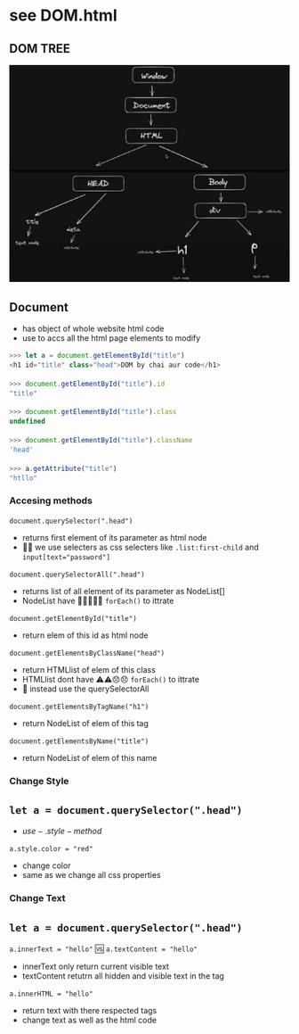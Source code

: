 # see DOM.html


## DOM TREE
![](01_DOM_TREE.png)

## Document
- has object of whole website html code
- use to accs all the html page elements to modify

```js
>>> let a = document.getElementById("title")
<h1 id="title" class="head">DOM by chai aur code</h1>

>>> document.getElementById("title").id
"title"

>>> document.getElementById("title").class
undefined

>>> document.getElementById("title").className
'head'

>>> a.getAttribute("title")
"htllo"
```
### Accesing methods

`document.querySelector(".head")`
- returns first element of its parameter as html node
- 🤩🤩 we use selecters as css selecters like `.list:first-child` and `input[text="password"]` 

`document.querySelectorAll(".head")`
- returns list of all element of its parameter as NodeList[]
- NodeList have 🤩👍🏻👍🏻 `forEach()` to ittrate

`document.getElementById("title")`
- return elem of this id as html node

`document.getElementsByClassName("head")`
- return HTMLlist of elem of this class
- HTMLlist dont have ⚠️⚠️😞😞 `forEach()` to ittrate
- 😤 instead use the querySelectorAll

`document.getElementsByTagName("h1")`
-   return NodeList of elem of this tag

`document.getElementsByName("title")`
-   return NodeList of elem of this name

### Change Style
## `let a = document.querySelector(".head")`
-   $use - .style - method$

`a.style.color = "red"`
-   change color
-   same as we change all css properties

### Change Text

## `let a = document.querySelector(".head")`
`a.innerText = "hello"` 🆚 `a.textContent = "hello"`
-   innerText only return current visible text
-   textContent retutrn all hidden and visible text in the tag

`a.innerHTML = "hello"`
-   return text with there respected tags
-   change text as well as the html code

<!-- ***********END -->